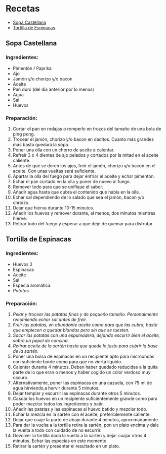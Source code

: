 # Recetas
  * [Sopa Castellana](#sopa-castellana)
  * [Tortilla de Espinacas](#tortilla-de-espinacas)

## Sopa Castellana
### Ingredientes:
 * Pimentón / Paprika
 * Ajo
 * Jamón y/o chorizo y/o bacon
 * Aceite
 * Pan duro (del día anterior por lo menos)
 * Agua
 * Sal
 * Huevos

### Preparación:
 1. Cortar el pan en rodajas o romperlo en trozos del tamaño de una bola de ping pong.
 2. Trocear el jamón, chorizo y/o bacon en daditos. Cuanto más grandes más basta quedará la sopa.
 3. Poner una olla con un chorro de aceite a calentar.
 4. Refreír 3 o 4 dientes de ajo pelados y cortados por la mitad en el aceite caliente.
 5. Antes de que se doren los ajos, freír el jamón, chorizo y/o bacon en el aceite. Con unas vueltas será suficiente.
 6. Apartar la olla del fuego para dejar enfriar el aceite y echar pimentón.
 7. Echar el pan cortado en la olla y poner de nuevo al fuego.
 8. Remover todo para que se unifique el sabor.
 9. Añadir agua hasta que cubra el contenido que había en la olla.
 10. Echar sal dependiendo de lo salado que sea el jamón, bacon y/o chroizo.
 11. Dejar que hierva durante 10-15 minutos.
 12. Añadir los huevos y remover durante, al menos, dos minutos mientras hierve.
 13. Retirar todo del fuego y esperar a que deje de quemar para disfrutar.

## Tortilla de Espinacas
### Ingredientes:
 * Huevos 3
 * Espinacas
 * Aceite
 * Sal
 * Especia aromática
 * *Patatas*

### Preparación:
 1. *Pelar y trocear las patatas finas y de pequeño tamaño. Personalmente recomiendo echar sal antes de freír.*
 2. *Freír las patatas, en abundante aceite como para que las cubra, hasta que empiecen a quedar blandas pero sin que se tuesten.*
 3. *Sacar las patatas con una espumadera, dejando escurrir bien el aceite, sobre un papel de concina.*
 4. *Retirar aceite de la sartén hasta que quede lo justo para cubrir la base de la sartén.*
 5. Poner una bolsa de espinacas en un recipiente apto para microondas con suficiente borde como para que no vierta líquido.
 6. Calentar durante 4 minutos. Deben haber quedado reducidas a la quita parte de lo que eran o menos y haber cogido un color verdoso muy oscuro.
 7. Alternativamente, poner las espinacas en una cazuela, con 75 ml de agua hirviendo,a hervir durante 5 minutos.
 8. Dejar templar y escurrir las espinacas durante otros 5 minutos.
 9. Cascar los huevos en un recipiente suficientemente grande como para poder mezclar todos los ingredientes y batir.
 10. Añadir las patatas y las espinacas al huevo batido y mezclar todo.
 11. Echar la mezcla en la sartén con el aceite, preferiblemente caliente.
 12. Dejar que cuaje la parte de abajo durante 4 minutos, aproximadamente. 
 13. Para dar la vuelta a la tortilla retira la sartén, pon un plato encima y dale la vuelta a todo con cuidado de no escurrir.
 14. Devolver la tortilla dada la vuelta a la sartén y dejar cuajar otros 4 minutos. Echar las especias en este momento.
 15. Retirar la sartén y presentar el resultado en un plato.
